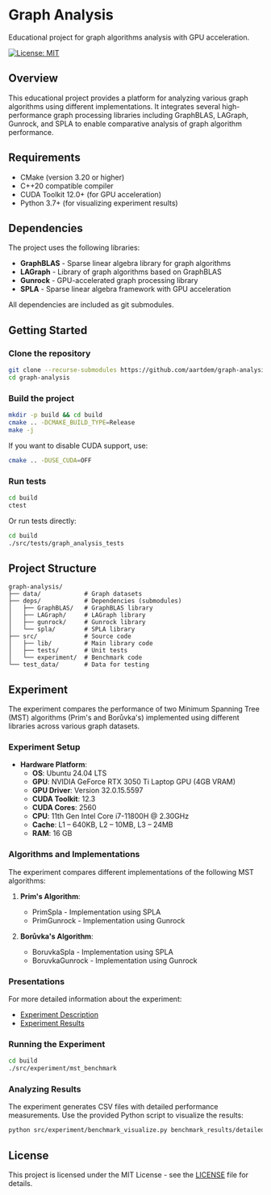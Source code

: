 # Graph Analysis

Educational project for graph algorithms analysis with GPU acceleration.

[![License: MIT](https://img.shields.io/badge/License-MIT-blue.svg)](https://opensource.org/licenses/MIT)

## Overview

This educational project provides a platform for analyzing various graph algorithms using different implementations. It integrates several high-performance graph processing libraries including GraphBLAS, LAGraph, Gunrock, and SPLA to enable comparative analysis of graph algorithm performance.

## Requirements

- CMake (version 3.20 or higher)
- C++20 compatible compiler
- CUDA Toolkit 12.0+ (for GPU acceleration)
- Python 3.7+ (for visualizing experiment results)

## Dependencies

The project uses the following libraries:
- **GraphBLAS** - Sparse linear algebra library for graph algorithms
- **LAGraph** - Library of graph algorithms based on GraphBLAS
- **Gunrock** - GPU-accelerated graph processing library
- **SPLA** - Sparse linear algebra framework with GPU acceleration

All dependencies are included as git submodules.

## Getting Started

### Clone the repository

```bash
git clone --recurse-submodules https://github.com/aartdem/graph-analysis.git
cd graph-analysis
```

### Build the project

```bash
mkdir -p build && cd build
cmake .. -DCMAKE_BUILD_TYPE=Release
make -j
```

If you want to disable CUDA support, use:

```bash
cmake .. -DUSE_CUDA=OFF
```

### Run tests

```bash
cd build
ctest
```

Or run tests directly:

```bash
cd build
./src/tests/graph_analysis_tests
```

## Project Structure

```
graph-analysis/
├── data/            # Graph datasets
├── deps/            # Dependencies (submodules)
│   ├── GraphBLAS/   # GraphBLAS library
│   ├── LAGraph/     # LAGraph library
│   ├── gunrock/     # Gunrock library
│   └── spla/        # SPLA library
├── src/             # Source code
│   ├── lib/         # Main library code
│   ├── tests/       # Unit tests
│   └── experiment/  # Benchmark code
└── test_data/       # Data for testing
```

## Experiment

The experiment compares the performance of two Minimum Spanning Tree (MST) algorithms (Prim's and Borůvka's) implemented using different libraries across various graph datasets.

### Experiment Setup

- **Hardware Platform**:
  - **OS**: Ubuntu 24.04 LTS
  - **GPU**: NVIDIA GeForce RTX 3050 Ti Laptop GPU (4GB VRAM)
  - **GPU Driver**: Version 32.0.15.5597
  - **CUDA Toolkit**: 12.3
  - **CUDA Cores**: 2560
  - **CPU**: 11th Gen Intel Core i7-11800H @ 2.30GHz
  - **Cache**: L1 – 640KB, L2 – 10MB, L3 – 24MB
  - **RAM**: 16 GB

### Algorithms and Implementations

The experiment compares different implementations of the following MST algorithms:

1. **Prim's Algorithm**:
   - PrimSpla - Implementation using SPLA
   - PrimGunrock - Implementation using Gunrock

2. **Borůvka's Algorithm**:
   - BoruvkaSpla - Implementation using SPLA
   - BoruvkaGunrock - Implementation using Gunrock

### Presentations

For more detailed information about the experiment:
- [Experiment Description](https://docs.google.com/presentation/d/1xxoiBwerK7msai74zNqYxyBL4wHLj3AvmLC116NprvM/edit)
- [Experiment Results](https://docs.google.com/presentation/d/1tovuGspjaOwE9g6Lq4YJFvxqwHRNL1XCQpDL_DQ84Yw/edit)

### Running the Experiment

```bash
cd build
./src/experiment/mst_benchmark
```

### Analyzing Results

The experiment generates CSV files with detailed performance measurements. Use the provided Python script to visualize the results:

```bash
python src/experiment/benchmark_visualize.py benchmark_results/detailed_results_*.csv benchmark_results/summary_results_*.csv
```

## License

This project is licensed under the MIT License - see the [LICENSE](LICENSE) file for details.